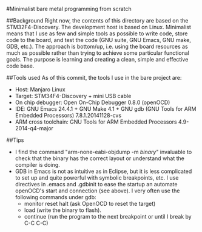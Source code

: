 #Minimalist bare metal programming from scratch

##Background
Right now, the contents of this directory are based on the STM32F4-Discovery.
The development host is based on Linux.
Minimalist means that I use as few and simple tools as possible to write code,
store code to the board, and test the code (GNU suite, GNU Emacs, GNU make, GDB,
etc.).
The approach is bottom/up, i.e. using the board resources as much as possible
rather than trying to achieve some particular functional goals. The purpose is
learning and creating a clean, simple and effective code base.

##Tools used
As of this commit, the tools I use in the bare project are:
- Host: Manjaro Linux
- Target: STM34F4-Discovery + mini USB cable
- On chip debugger: Open On-Chip Debugger 0.8.0 (openOCD)
- IDE: GNU Emacs 24.4.1 + GNU Make 4.1 + GNU gdb (GNU Tools for ARM Embedded
Processors) 7.8.1.20141128-cvs
- ARM cross toolchain: GNU Tools for ARM Embedded Processors 4.9-2014-q4-major

##Tips
- I find the command "arm-none-eabi-objdump -m _binary_" invaluable to check
that the binary has the correct layout or understand what the compiler is doing.
- GDB in Emacs is not as intuitive as in Eclipse, but it is less complicated to
set up and quite powerful with symbolic breakpoints, etc. I use directives in
.emacs and .gdbinit to ease the startup an automate openOCD's start and
connection (see above). I very often use the following commands under gdb:
  - monitor reset halt (ask OpenOCD to reset the target)
  - load (write the binary to flash).
  - continue (run the program to the next breakpoint or until I break by C-C
  C-C)
